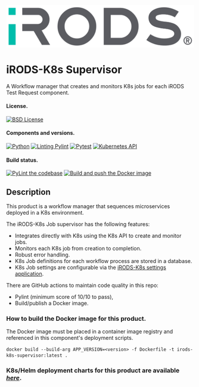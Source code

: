 <!--
BSD 3-Clause All rights reserved.

SPDX-License-Identifier: BSD 3-Clause
-->

[![iRODS](iRODS-Logo.png)](https:/irods.org)

# iRODS-K8s Supervisor
A Workflow manager that creates and monitors K8s jobs for each iRODS Test Request component.

#### License.
[![BSD License](https://img.shields.io/badge/License-BSD-orange.svg)](https://github.com/irods-contrib/iRODS-K8s-Supervisor/blob/master/LICENSE)

#### Components and versions.
[![Python](https://img.shields.io/badge/Python-3.12.6-orange)](https://github.com/python/cpython)
[![Linting Pylint](https://img.shields.io/badge/Pylint-%203.3.0-yellow)](https://github.com/PyCQA/pylint)
[![Pytest](https://img.shields.io/badge/Pytest-%208.3.3-blue)](https://github.com/pytest-dev/pytest)
[![Kubernetes API](https://img.shields.io/badge/Kubernetes%20API-%20v28.1.0-red)](https://kubernetes.io/docs/concepts/overview/kubernetes-api/)

#### Build status.
[![PyLint the codebase](https://github.com/irods-contrib/iRODS-K8s-Supervisor/actions/workflows/pylint.yml/badge.svg)](https://github.com/irods-contrib/iRODS-K8s-Supervisor/actions/workflows/pylint.yml)
[![Build and push the Docker image](https://github.com/irods-contrib/iRODS-K8s-Supervisor/actions/workflows/image-push.yml/badge.svg)](https://github.com/irods-contrib/iRODS-K8s-Supervisor/actions/workflows/image-push.yml)

## Description
This product is a workflow manager that sequences microservices deployed in a K8s environment.

The iRODS-K8s Job supervisor has the following features:
 - Integrates directly with K8s using the K8s API to create and monitor jobs.
 - Monitors each K8s job from creation to completion.
 - Robust error handling.
 - K8s Job definitions for each workflow process are stored in a database.
 - K8s Job settings are configurable via the [iRODS-K8s settings application](https://github.com/irods-contrib/iRODS-K8s-Settings).

There are GitHub actions to maintain code quality in this repo:
 - Pylint (minimum score of 10/10 to pass),
 - Build/publish a Docker image.

### How to build the Docker image for this product.

The Docker image must be placed in a container image registry and referenced in this component's deployment scripts.

```shell
docker build --build-arg APP_VERSION=<version> -f Dockerfile -t irods-k8s-supervisor:latest .
```

### K8s/Helm deployment charts for this product are available *[here](https://github.com/irods/irods_k8s/tree/main/helm/irods-supervisor)*.